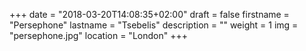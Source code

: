 +++
date = "2018-03-20T14:08:35+02:00"
draft = false
firstname = "Persephone"
lastname = "Tsebelis"
description = ""
weight = 1
img = "persephone.jpg"
location = "London"
+++
